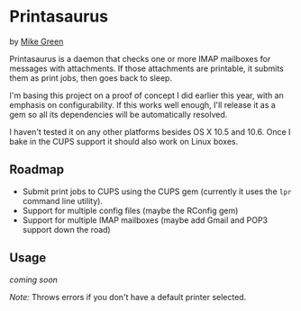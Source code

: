 # Printasaurus

by [Mike Green](mailto:mike.is.green@gmail.com)

Printasaurus is a daemon that checks one or more IMAP mailboxes for messages with attachments. If those attachments are printable, it submits them as print jobs, then goes back to sleep.

I'm basing this project on a proof of concept I did earlier this year, with an emphasis on configurability. If this works well enough, I'll release it as a gem so all its dependencies will be automatically resolved.

I haven't tested it on any other platforms besides OS X 10.5 and 10.6. Once I bake in the CUPS support it should also work on Linux boxes.

## Roadmap

* Submit print jobs to CUPS using the CUPS gem (currently it uses the `lpr` command line utility).
* Support for multiple config files (maybe the RConfig gem)
* Support for multiple IMAP mailboxes (maybe add Gmail and POP3 support down the road)

## Usage

_coming soon_

_Note:_ Throws errors if you don't have a default printer selected.